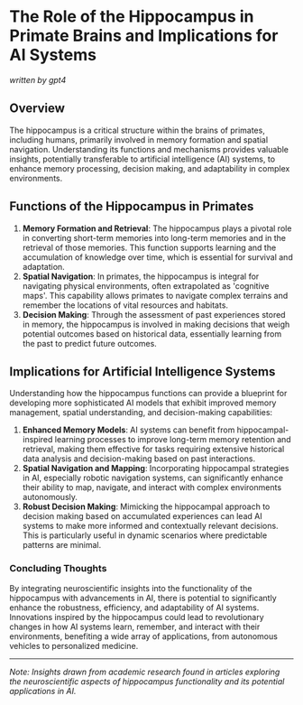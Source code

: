 # The Role of the Hippocampus in Primate Brains and Implications for AI Systems
*written by gpt4*

## Overview
The hippocampus is a critical structure within the brains of primates, including humans, primarily involved in memory formation and spatial navigation. Understanding its functions and mechanisms provides valuable insights, potentially transferable to artificial intelligence (AI) systems, to enhance memory processing, decision making, and adaptability in complex environments.

## Functions of the Hippocampus in Primates
1. **Memory Formation and Retrieval**:
The hippocampus plays a pivotal role in converting short-term memories into long-term memories and in the retrieval of those memories. This function supports learning and the accumulation of knowledge over time, which is essential for survival and adaptation.
2. **Spatial Navigation**:
In primates, the hippocampus is integral for navigating physical environments, often extrapolated as 'cognitive maps'. This capability allows primates to navigate complex terrains and remember the locations of vital resources and habitats.
3. **Decision Making**:
Through the assessment of past experiences stored in memory, the hippocampus is involved in making decisions that weigh potential outcomes based on historical data, essentially learning from the past to predict future outcomes.

## Implications for Artificial Intelligence Systems
Understanding how the hippocampus functions can provide a blueprint for developing more sophisticated AI models that exhibit improved memory management, spatial understanding, and decision-making capabilities:

1. **Enhanced Memory Models**:
AI systems can benefit from hippocampal-inspired learning processes to improve long-term memory retention and retrieval, making them effective for tasks requiring extensive historical data analysis and decision-making based on past interactions.
2. **Spatial Navigation and Mapping**:
Incorporating hippocampal strategies in AI, especially robotic navigation systems, can significantly enhance their ability to map, navigate, and interact with complex environments autonomously.
3. **Robust Decision Making**:
Mimicking the hippocampal approach to decision making based on accumulated experiences can lead AI systems to make more informed and contextually relevant decisions. This is particularly useful in dynamic scenarios where predictable patterns are minimal.

### Concluding Thoughts
By integrating neuroscientific insights into the functionality of the hippocampus with advancements in AI, there is potential to significantly enhance the robustness, efficiency, and adaptability of AI systems. Innovations inspired by the hippocampus could lead to revolutionary changes in how AI systems learn, remember, and interact with their environments, benefiting a wide array of applications, from autonomous vehicles to personalized medicine.

---
*Note: Insights drawn from academic research found in articles exploring the neuroscientific aspects of hippocampus functionality and its potential applications in AI.*